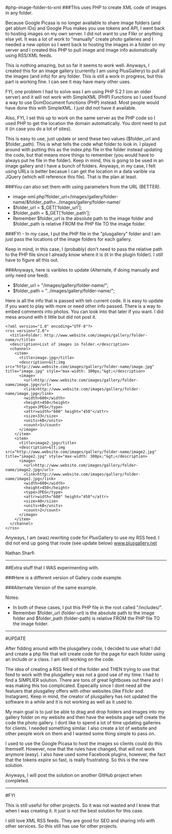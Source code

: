 

#php-image-folder-to-xml
###This uses PHP to create XML code of images in any folder.

Because Google Picasa is no longer available to share image folders (and get ablum IDs) and Google Plus makes you use tokens and API, I went back to hosting images on my own server. I did not want to use Flikr or anything else yet. It was a lot of work to "manually" create photo galleries and I needed a new option so I went back to hosting the images in a folder on my server and I created this PHP to pull image and image info automatically using RSS/XML feeds.

This is nothing amazing, but so far it seems to work well. Anyways, I created this for an image gallery (currently I am using PlusGallery) to pull all the images (and info) for any folder. This is still a work in progress, but this part is working fine. I can see it may have many other uses.

FYI, one problem I had to solve was I am using PHP 5.2.1 (on an older server) and it will not work with SimpleXML (PHP) Functions so I used found a way to use DomDocument functions (PHP) instead. Most people would have done this with SimpleXML. I just did not have it available. 

Also, FYI, I set this up to work on the same server as the PHP code so I used PHP to get the location the domain automatically. You dont need to put it (in case you do a lot of sites).

This is easy to use, just update or send these two values ($folder_url and $folder_path). This is what tells the code what folder to look in. I played around with putting this as the index.php file in the folder instead updating the code, but that means more things to remember (you would have to always put he file in the folder). Keep in mind, this is going to be used in an image gallery and I have a bunch of folders. Anyways, in my case, I felt using URLs is better becasue I can get the location in a data varible via JQuery (which will reference this file). That is the plan at least. 

###You can also set them with using parameters from the URL (BETTER).

- image-xml.php?folder_url=/images/gallery/folder-name/&folder_path=../images/gallery/folder-name/
- $folder_url = $_GET['folder_url'];
- $folder_path = $_GET['folder_path'];
- Remember $folder_url  is the absolute path to the image folder and $folder_path is relative FROM the PHP file TO the image folder.

###FYI - In my case, I put the PHP file in the "plusgallery" folder and I am just pass the locations of the image folders for each gallery.
    <div id="plusgallery" data-type="local" data-image-path="/images/gallery/folder-name/"></div>
    
Keep in mind, in this case, I (probably) don't need to pass the relative path to the PHP file since I already know where it is (it in the plugin folder). I still have to figure all this out.

###Anyways, here is varibles to update (Alternate, if doing manually and only need one feed).

- $folder_url = "/images/gallery/folder-name/";
- $folder_path = "../images/gallery/folder-name/";

Here is all the info that is passed with teh current code. It is easy to update if you want to play with more or need other info passed. There is a way to embed comments into photos. You can look into that later if you want. I did mess around with it little but did not post it.


    <?xml version="1.0" encoding="UTF-8"?>
    <rss version="2.0">
      <title>Folder: http://www.website.com/images/gallery/folder-name/</title>
      <description>List of images in folder.</description>
      <channel>
        <item>
          <title>image.jpg</title>
          <description>&lt;img src="http://www.website.com/images/gallery/folder-name/image.jpg" title="image.jpg" style="max-width: 300px;"&gt;</description>
          <image>
            <url>http://www.website.com/images/gallery/folder-name/image.jpg</url>
            <link>http://www.website.com/images/gallery/folder-name/image.jpg</link>
            <width>600</width>
            <height>450</height>
            <type>JPEG</type>
            <attr>width="600" height="450"</attr>
            <size>33</size>
            <units>kB</units>
            <count>1</count>
          </image>
        </item>
        <item>
          <title>image2.jpg</title>
          <description>&lt;img src="http://www.website.com/images/gallery/folder-name/image2.jpg" title="image2.jpg" style="max-width: 300px;"&gt;</description>
          <image>
            <url>http://www.website.com/images/gallery/folder-name/image2.jpg</url>
            <link>http://www.website.com/images/gallery/folder-name/image2.jpg</link>
            <width>600</width>
            <height>450</height>
            <type>JPEG</type>
            <attr>width="600" height="450"</attr>
            <size>40</size>
            <units>kB</units>
            <count>2</count>
          </image>
        </item>
      </channel>
    </rss>

Anyways, I am (was) rewriting code for PlusGallery to use my RSS feed. I did not end up going that route (see update below)
www.plusgallery.net

Nathan Sharfi

--------------------

##Extra stuff that I WAS experimenting with.

###Here is a different version of Gallery code example.
    <div id="plusgallery" data-type="local" data-image-path="/includes/image-xml.php?folder_url=/images/gallery/folder-name/&folder_path=../images/gallery/folder-name/"></div>

###Alternate Version of the same example.
    <div id="plusgallery" data-type="local" data-image-path="/includes/image-xml.php" folder-url="/images/gallery/folder-name/" folder-path="../images/gallery/folder-name/"></div>

Notes:
- In both of these cases, I put this PHP file in the root called "/includes/".
- Remember $folder_url (folder-url) is the absolute path to the image folder and $folder_path (folder-path) is relative FROM the PHP file TO the image folder.

--------------------

#UPDATE

After fidding around with the plusgallery code, I decided to use what I did and create a php file that will create code for the page for each folder using an include or a class. I am still working on the code. 

The idea of creating a RSS feed of the folder and THEN trying to use that feed to work with the plusgallery was not a good use of my time. I had to find a SIMPLIER solution. There are tons of great lightboxes out there and I was making this too complicated. Especailly since I dont need all the featuers that plusgalley offers with other websites (like Flickr and Instagram). Keep in mind, the creator of plusgallery has not updated the software in a while and it is not working as well as it used to.

My main goal is to just be able to drag and drop folders and images into my gallery folder on my website and then have the website page self create the code the photo gallery. I dont like to spend a lot of time updating galleries for clients. I needed something similar. I also create a lot of website and other people work on them and I wanted some thing simple to pass on. 

I used to use the Google Picasa to host the images so clients could do this themself. However, now that the rules have changed, that will not work anymore (easy). I also have used some Facebook plugins, however, the fact that the tokens expire so fast, is really frustrating. So this is the new solution.

Anyways, I will post the solution on another GitHub project when completed.


--------------------

#FYI

This is still useful for other projects. So it was not wasted and I knew that when I was creating it. It just is not the best solution for this case.

I still love XML RSS feeds. They are good for SEO and sharing info with other services. So this still has use for other projects.

